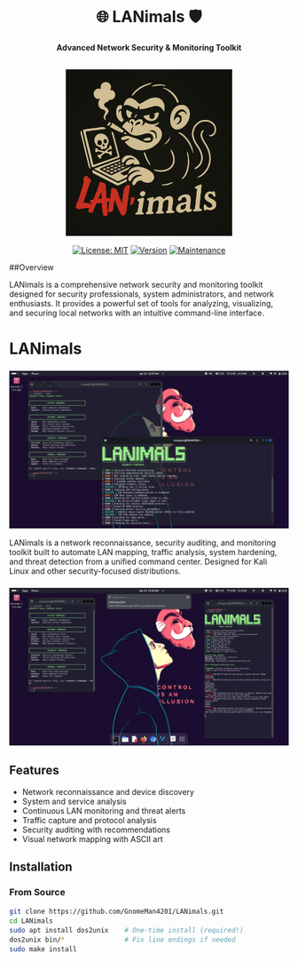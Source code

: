  <div align="center">
  <br>
  <h1>🌐 LANimals 🛡️</h1>
  <strong>Advanced Network Security & Monitoring Toolkit</strong>
  <br><br>

 <p align="center">
  <img src="docs/assets/LANIMALS_LOGO.png" alt="LANimals Logo" width="300"/>
</p>

  <!-- Badges will go here once set up -->
  [![License: MIT](https://img.shields.io/badge/License-MIT-blue.svg)](https://opensource.org/licenses/MIT)
  [![Version](https://img.shields.io/badge/version-1.0.0-green.svg)](./VERSION)
  [![Maintenance](https://img.shields.io/badge/Maintained%3F-yes-brightgreen.svg)](https://github.com/GnomeMan4201/LANimals/graphs/commit-activity)
</div>

##Overview

LANimals is a comprehensive network security and monitoring toolkit designed for security professionals, system administrators, and network enthusiasts. It provides a powerful set of tools for analyzing, visualizing, and securing local networks with an intuitive command-line interface.                                                                                                                                                                            

 # LANimals   
 
### 
![Threat Hunter](docs/screenshots/originals/threat1.png)

LANimals is a network reconnaissance, security auditing, and monitoring toolkit built to automate LAN mapping, traffic analysis, system hardening, and threat detection from a unified command center. Designed for Kali Linux and other security-focused distributions.

### 
![Network Map](docs/screenshots/originals/netmap1.png)

## Features

- Network reconnaissance and device discovery
- System and service analysis
- Continuous LAN monitoring and threat alerts
- Traffic capture and protocol analysis
- Security auditing with recommendations
- Visual network mapping with ASCII art

## Installation

### From Source
```bash
git clone https://github.com/GnomeMan4201/LANimals.git
cd LANimals
sudo apt install dos2unix    # One-time install (required!)
dos2unix bin/*               # Fix line endings if needed
sudo make install
